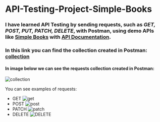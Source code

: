 # API-Testing-Project-Simple-Books
### I have learned API Testing by sending requests, such as *GET, POST, PUT, PATCH, DELETE*, with Postman, using demo APIs like [Simple Books](https://simple-books-api.glitch.me) with [API Documentation](https://github.com/vdespa/introduction-to-postman-course/blob/main/simple-books-api.md).
### In this link you can find the collection created in Postman: [collection](https://github.com/IoanaFlore/API-Testing-Project-Simple-Books/blob/main/Simple%20BookS%20API.postman_collection.json)
#### In image below we can see the requests collection created in Postman:
![collection](https://github.com/IoanaFlore/API-Testing-Project-Simple-Books/assets/111995212/4e218a6d-8dcf-4ccf-a934-381a6353aea5)

You can see examples of requests:
* GET
![get](https://github.com/IoanaFlore/API-Testing-Project-Simple-Books/assets/111995212/1284be70-6f03-435b-8391-65ac47390151)
* POST
![post](https://github.com/IoanaFlore/API-Testing-Project-Simple-Books/assets/111995212/803cbe0a-1e9a-4e6e-ab86-46a251a9bf7a)
* PATCH
![patch](https://github.com/IoanaFlore/API-Testing-Project-Simple-Books/assets/111995212/d2d28bff-d52a-4ea5-8f56-4603a8847c8b)
* DELETE
  ![DELETE](https://github.com/IoanaFlore/API-Testing-Project-Simple-Books/assets/111995212/d45d3f9d-5392-4d8c-80fb-045314f02e1e)

